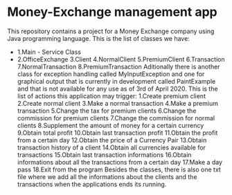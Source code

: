 # Money-Exchange management app
This repository contains a project for a Money Exchange company using Java programming language.
This is the list of classes we have:
- 1.Main - Service Class
- 2.OfficeExchange
3.Client
4.NormalClient
5.PremiumClient
6.Transaction
7.NormalTransaction
8.PremiumTransaction
Aditionally there is another class for exception handling called MyInputException and one for graphical output that is currently in development called PaintExample and that is not available for any use as of 3rd of April 2020.
This is the list of actions this application may trigger:
1.Create premium client
2.Create normal client
3.Make a normal transaction
4.Make a premium transaction
5.Change the tax for premium clients
6.Change the commission for premium clients
7.Change the commission for normal clients
8.Supplement the amount of money for a certain currency
9.Obtain total profit
10.Obtain last transaction profit
11.Obtain the profit from a certain day
12.Obtain the price of a Currency Pair
13.Obtain transaction history of a client
14.Obtain all currencies available for transactions
15.Obtain last transaction informations
16.Obtain informations about all the transactions from a certain day
17.Make a day pass
18.Exit from the program
Besides the classes, there is also one txt file where we add all the informations about the clients and the transactions when the applications ends its running.
